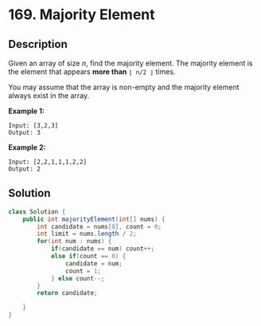 # 169. Majority Element

## Description

Given an array of size *n*, find the majority element. The majority element is the element that appears **more than** `⌊ n/2 ⌋` times.

You may assume that the array is non-empty and the majority element always exist in the array.

**Example 1:**

```
Input: [3,2,3]
Output: 3
```

**Example 2:**

```
Input: [2,2,1,1,1,2,2]
Output: 2
```

## Solution

```java
class Solution {
    public int majorityElement(int[] nums) {
        int candidate = nums[0], count = 0;
        int limit = nums.length / 2;
        for(int num : nums) {
            if(candidate == num) count++;
            else if(count == 0) {
                candidate = num;
                count = 1;
            } else count--;
        }
        return candidate;

    }
}
```

